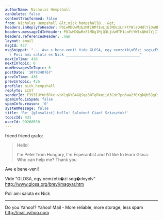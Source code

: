 ```yaml
---
authorName: Nicholas Hempshall
canDelete: false
contentTrasformed: false
from: Nicholas Hempshall &lt;nick_hempshall@...&gt;
headers.inReplyToHeader: PDIwMDQwMzEzMTI0MTIwLjE3NDcxLnFtYWlsQHdlYjQwODEyLm1haWwueWFob28uY29tPg==
headers.messageIdInHeader: PDIwMDQwMzE1MDg1MjQ3LjUwMTM1LnFtYWlsQHdlYjI1MDA5Lm1haWwudWtsLnlhaG9vLmNvbT4=
headers.referencesHeader: .nan
layout: email
msgId: 437
msgSnippet: "... Ave e bene-veni! Vide GLOSA, egy nemzetk\xF6zi seg\xE9dnyelv http://www.glosa.org/brevi/magyar.htm\
  \ Poli ami saluta ex Nick __________________________________"
nextInTime: 438
nextInTopic: 0
numMessagesInTopic: 6
postDate: '1079340767'
prevInTime: 436
prevInTopic: 436
profile: nick_hempshall
replyTo: LIST
senderId: F393IUYnH3Rkc-vbK1qKYB4GQSqe3OTqRkmiid3Cdc7po6ua2f0XqkQb5QgCsfOG_Zmqo8gzuWcDG3wJfTGt2P0Tzn1vL8qX2AhEwWSa3xAxexxkEDA
spamInfo.isSpam: false
spamInfo.reason: '0'
systemMessage: false
title: 'Re: [glosalist] Hello! Saluton! Ciao! Sziasztok!'
topicId: 431
userId: 99268530
---
```


friend friend grafo:
> Hello!
> 
> I'm Peter from Hungary, I'm Esperantist and I'd like
> to learn Glosa. Who can help me?
> Thank you

Ave e bene-veni!

Vide "GLOSA, egy nemzetk�zi seg�dnyelv"
http://www.glosa.org/brevi/magyar.htm

Poli ami saluta ex
Nick

__________________________________
Do you Yahoo!?
Yahoo! Mail - More reliable, more storage, less spam
http://mail.yahoo.com

